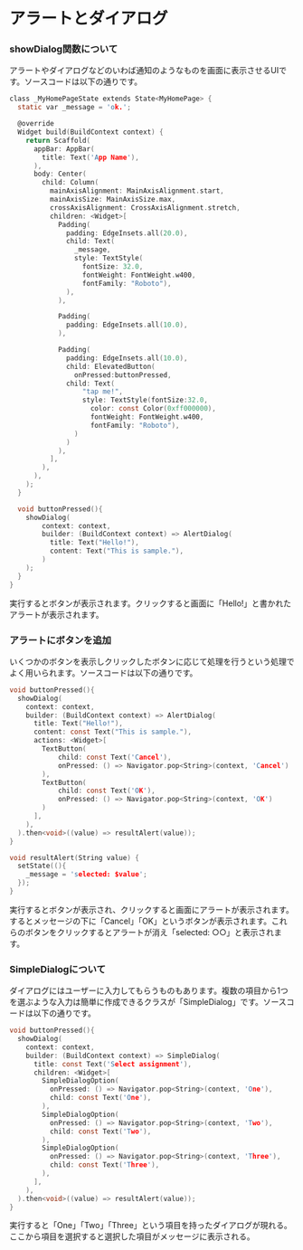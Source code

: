 # アラートとダイアログ
### showDialog関数について
アラートやダイアログなどのいわば通知のようなものを画面に表示させるUIです。ソースコードは以下の通りです。
``` c
class _MyHomePageState extends State<MyHomePage> {
  static var _message = 'ok.';

  @override
  Widget build(BuildContext context) {
    return Scaffold(
      appBar: AppBar(
        title: Text('App Name'),
      ),
      body: Center(
        child: Column(
          mainAxisAlignment: MainAxisAlignment.start,
          mainAxisSize: MainAxisSize.max,
          crossAxisAlignment: CrossAxisAlignment.stretch,
          children: <Widget>[
            Padding(
              padding: EdgeInsets.all(20.0),
              child: Text(
                _message,
                style: TextStyle(
                  fontSize: 32.0,
                  fontWeight: FontWeight.w400,
                  fontFamily: "Roboto"),
              ),
            ),

            Padding(
              padding: EdgeInsets.all(10.0),
            ),

            Padding(
              padding: EdgeInsets.all(10.0),
              child: ElevatedButton(
                onPressed:buttonPressed,
              child: Text(
                  "tap me!",
                  style: TextStyle(fontSize:32.0,
                    color: const Color(0xff000000),
                    fontWeight: FontWeight.w400,
                    fontFamily: "Roboto"),
                )
              )
            ),
          ],
        ),
      ),
    );
  }

  void buttonPressed(){
    showDialog(
        context: context,
        builder: (BuildContext context) => AlertDialog(
          title: Text("Hello!"),
          content: Text("This is sample."),
        )
    );
  }
}
```
実行するとボタンが表示されます。クリックすると画面に「Hello!」と書かれたアラートが表示されます。

### アラートにボタンを追加
いくつかのボタンを表示しクリックしたボタンに応じて処理を行うという処理でよく用いられます。ソースコードは以下の通りです。
``` c
void buttonPressed(){
  showDialog(
    context: context,
    builder: (BuildContext context) => AlertDialog(
      title: Text("Hello!"),
      content: const Text("This is sample."),
      actions: <Widget>[
        TextButton(
            child: const Text('Cancel'),
            onPressed: () => Navigator.pop<String>(context, 'Cancel')
        ),
        TextButton(
            child: const Text('OK'),
            onPressed: () => Navigator.pop<String>(context, 'OK')
        )
      ],
    ),
  ).then<void>((value) => resultAlert(value));
}

void resultAlert(String value) {
  setState((){
    _message = 'selected: $value';
  });
}
```
実行するとボタンが表示され、クリックすると画面にアラートが表示されます。するとメッセージの下に「Cancel」「OK」というボタンが表示されます。これらのボタンをクリックするとアラートが消え「selected: ○○」と表示されます。

### SimpleDialogについて
ダイアログにはユーザーに入力してもらうものもあります。複数の項目から1つを選ぶような入力は簡単に作成できるクラスが「SimpleDialog」です。ソースコードは以下の通りです。
``` c
void buttonPressed(){
  showDialog(
    context: context,
    builder: (BuildContext context) => SimpleDialog(
      title: const Text('Select assignment'),
      children: <Widget>[
        SimpleDialogOption(
          onPressed: () => Navigator.pop<String>(context, 'One'),
          child: const Text('One'),
        ),
        SimpleDialogOption(
          onPressed: () => Navigator.pop<String>(context, 'Two'),
          child: const Text('Two'),
        ),
        SimpleDialogOption(
          onPressed: () => Navigator.pop<String>(context, 'Three'),
          child: const Text('Three'),
        ),
      ],
    ),
  ).then<void>((value) => resultAlert(value));
}
```
実行すると「One」「Two」「Three」という項目を持ったダイアログが現れる。ここから項目を選択すると選択した項目がメッセージに表示される。